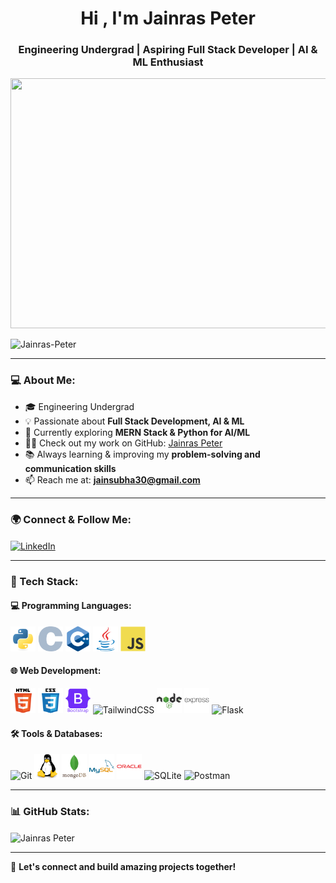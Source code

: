 <h1 align="center">Hi , I'm Jainras Peter</h1>
<h3 align="center">Engineering Undergrad | Aspiring Full Stack Developer | AI & ML Enthusiast</h3>

<p align="center">
  <img src="https://www.google.com/url?sa=i&url=https%3A%2F%2Fwww.extwebtech.com%2Fblog%2Fhow-to-choose-the-right-technology-stack-for-a-full-stack-development-project%2F&psig=AOvVaw2SW6AkLRZ6S_4RC0oNmkqm&ust=1751038913425000&source=images&cd=vfe&opi=89978449&ved=0CBQQjRxqFwoTCOCUiru2j44DFQAAAAAdAAAAABAE" width=700 height=400>
</p>

<p align="left">
  <img src="https://komarev.com/ghpvc/?username=Jainras-Peter&label=Profile%20views&color=0e75b6&style=flat" alt="Jainras-Peter" />
</p>

---

### 💻 About Me:
- 🎓 Engineering Undergrad  
- 💡 Passionate about **Full Stack Development, AI & ML**  
- 🚀 Currently exploring **MERN Stack & Python for AI/ML**  
- 👨‍💻 Check out my work on GitHub: [Jainras Peter](https://github.com/Jainras-Peter)  
- 📚 Always learning & improving my **problem-solving and communication skills**  
- 📫 Reach me at: **jainsubha30@gmail.com** 

---

### 🌍 Connect & Follow Me:
<p align="left">
  <a href="https://www.linkedin.com/in/jainras-peter-p-52b87528b/" target="_blank">
    <img align="center" src="https://raw.githubusercontent.com/rahuldkjain/github-profile-readme-generator/master/src/images/icons/Social/linked-in-alt.svg" alt="LinkedIn" height="30" width="40"/>
  </a>
</p>

---

### 🚀 Tech Stack:
#### 💻 Programming Languages:
<p align="left">
  <img src="https://raw.githubusercontent.com/devicons/devicon/master/icons/python/python-original.svg" alt="Python" width="40" height="40"/>
  <img src="https://raw.githubusercontent.com/devicons/devicon/master/icons/c/c-original.svg" alt="C" width="40" height="40"/>
  <img src="https://raw.githubusercontent.com/devicons/devicon/master/icons/cplusplus/cplusplus-original.svg" alt="C++" width="40" height="40"/>
  <img src="https://raw.githubusercontent.com/devicons/devicon/master/icons/java/java-original.svg" alt="Java" width="40" height="40"/>
  <img src="https://raw.githubusercontent.com/devicons/devicon/master/icons/javascript/javascript-original.svg" alt="JavaScript" width="40" height="40"/>
</p>

#### 🌐 Web Development:
<p align="left">
  <img src="https://raw.githubusercontent.com/devicons/devicon/master/icons/html5/html5-original-wordmark.svg" alt="HTML5" width="40" height="40"/>
  <img src="https://raw.githubusercontent.com/devicons/devicon/master/icons/css3/css3-original-wordmark.svg" alt="CSS3" width="40" height="40"/>
  <img src="https://raw.githubusercontent.com/devicons/devicon/master/icons/bootstrap/bootstrap-plain-wordmark.svg" alt="Bootstrap" width="40" height="40"/>
  <img src="https://www.vectorlogo.zone/logos/tailwindcss/tailwindcss-icon.svg" alt="TailwindCSS" width="40" height="40"/>
  <img src="https://raw.githubusercontent.com/devicons/devicon/master/icons/nodejs/nodejs-original-wordmark.svg" alt="Node.js" width="40" height="40"/>
  <img src="https://raw.githubusercontent.com/devicons/devicon/master/icons/express/express-original-wordmark.svg" alt="Express.js" width="40" height="40"/>
  <img src="https://flask.palletsprojects.com/en/stable/_images/flask-horizontal.png" alt="Flask" width="80" height="40"/>
</p>

#### 🛠️ Tools & Databases:
<p align="left">
  <img src="https://www.vectorlogo.zone/logos/git-scm/git-scm-icon.svg" alt="Git" width="40" height="40"/> 
  <img src="https://raw.githubusercontent.com/devicons/devicon/master/icons/linux/linux-original.svg" alt="Linux" width="40" height="40"/>
  <img src="https://raw.githubusercontent.com/devicons/devicon/master/icons/mongodb/mongodb-original-wordmark.svg" alt="MongoDB" width="40" height="40"/>
  <img src="https://raw.githubusercontent.com/devicons/devicon/master/icons/mysql/mysql-original-wordmark.svg" alt="MySQL" width="40" height="40"/>
  <img src="https://raw.githubusercontent.com/devicons/devicon/master/icons/oracle/oracle-original.svg" alt="OracleDB" width="40" height="40"/>
  <img src="https://www.vectorlogo.zone/logos/sqlite/sqlite-icon.svg" alt="SQLite" width="40" height="40"/>
  <img src="https://www.vectorlogo.zone/logos/getpostman/getpostman-icon.svg" alt="Postman" width="40" height="40"/>
</p>

---

### 📊 GitHub Stats:
<p>
  <img align="center" src="https://github-readme-stats.vercel.app/api/top-langs?username=Jainras-Peter&show_icons=true&locale=en&layout=compact" alt="Jainras Peter" />
</p>

---

🚀 **Let's connect and build amazing projects together!**
